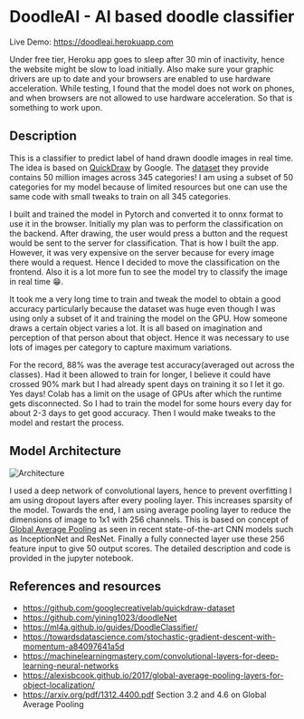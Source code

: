 # DoodleAI - AI based doodle classifier

Live Demo: https://doodleai.herokuapp.com

Under free tier, Heroku app goes to sleep after 30 min of inactivity, hence the website might be slow to load initially. Also make sure your graphic drivers are up to date and your browsers are enabled to use hardware acceleration. While testing, I found that the model does not work on phones, and when browsers are not allowed to use hardware acceleration. So that is something to work upon.

## Description

This is a classifier to predict label of hand drawn doodle images in real time. The idea is based on [QuickDraw](https://quickdraw.withgoogle.com/#) by Google. The [dataset](https://github.com/googlecreativelab/quickdraw-dataset) they provide contains 50 million images across 345 categories! I am using a subset of 50 categories for my model because of limited resources but one can use the same code with small tweaks to train on all 345 categories.

I built and trained the model in Pytorch and converted it to onnx format to use it in the browser. Initially my plan was to perform the classification on the backend. After drawing, the user would press a button and the request would be sent to the server for classification. That is how I built the app. However, it was very expensive on the server because for every image there would a request. Hence I decided to move the classification on the frontend. Also it is a lot more fun to see the model try to classify the image in real time :grin:.

It took me a very long time to train and tweak the model to obtain a good accuracy particularly because the dataset was huge even though I was using only a subset of it and training the model on the GPU. How someone draws a certain object varies a lot. It is all based on imagination and perception of that person about that object. Hence it was necessary to use lots of images per category to capture maximum variations. 

For the record, 88% was the average test accuracy(averaged out across the classes). Had it been allowed to train for longer, I believe it could have crossed 90% mark but I had already spent days on training it so I let it go. Yes days! Colab has a limit on the usage of GPUs after which the runtime gets disconnected. So I had to train the model for some hours every day for about 2-3 days to get good accuracy. Then I would make tweaks to the model and restart the process. 


## Model Architecture
![Architecture](https://user-images.githubusercontent.com/44807945/103314029-cf8a1a80-4a47-11eb-9210-0040b1d7af80.png)

I used a deep network of convolutional layers, hence to prevent overfitting I am using dropout layers after every pooling layer. This increases sparsity of the model. Towards the end, I am using average pooling layer to reduce the dimensions of image to 1x1 with 256 channels. This is based on concept of [Global Average Pooling](https://alexisbcook.github.io/2017/global-average-pooling-layers-for-object-localization/) as seen in recent state-of-the-art CNN models such as InceptionNet and ResNet. Finally a fully connected layer use these 256 feature input to give 50 output scores. The detailed description and code is provided in the jupyter notebook.

## References and resources

 - https://github.com/googlecreativelab/quickdraw-dataset
 - https://github.com/yining1023/doodleNet
 - https://ml4a.github.io/guides/DoodleClassifier/
 - https://towardsdatascience.com/stochastic-gradient-descent-with-momentum-a84097641a5d
 - https://machinelearningmastery.com/convolutional-layers-for-deep-learning-neural-networks
 - https://alexisbcook.github.io/2017/global-average-pooling-layers-for-object-localization/
 - https://arxiv.org/pdf/1312.4400.pdf Section 3.2 and 4.6 on Global Average Pooling

